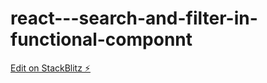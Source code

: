 # react---search-and-filter-in-functional-componnt

[Edit on StackBlitz ⚡️](https://stackblitz.com/edit/react-fkgbfm)